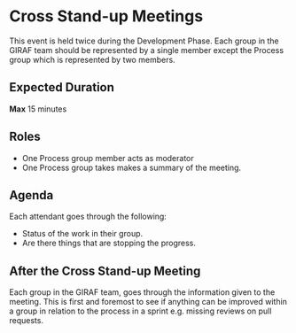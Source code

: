 # Cross Stand-up Meetings

This event is held twice during the Development Phase. Each group in the GIRAF
team should be represented by a single member except the Process group which is
represented by two members.

## Expected Duration

**Max** 15 minutes

## Roles

- One Process group member acts as moderator
- One Process group takes makes a summary of the meeting. 

## Agenda

Each attendant goes through the following:

- Status of the work in their group.
- Are there things that are stopping the progress.

## After the Cross Stand-up Meeting

Each group in the GIRAF team, goes through the information given to the meeting.
This is first and foremost to see if anything can be improved within a group in
relation to the process in a sprint e.g. missing reviews on pull requests. 
